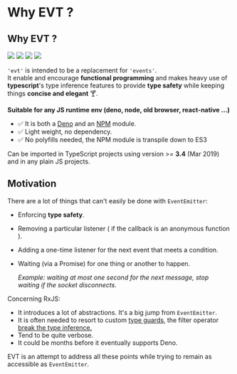 # Why EVT ?

## Why EVT ?

![](https://img.shields.io/bundlephobia/minzip/evt) ![](https://img.shields.io/npm/dw/evt) ![](https://img.shields.io/github/commit-activity/w/garronej/evt) ![](https://img.shields.io/npm/l/evt)

`'evt'` is intended to be a replacement for `'events'`.  
It enable and encourage **functional programming** and makes heavy use of **typescript**'s type inference features to provide **type safety** while keeping things **concise and elegant** 🍸.

**Suitable for any JS runtime env \(deno, node, old browser, react-native ...\)**

* ✅ It is both a [Deno](https://deno.land/x/evt) and an [NPM](https://www.npmjs.com/evt) module. 
* ✅ Light weight, no dependency.
* ✅ No polyfills needed, the NPM module is transpile down to ES3   

Can be imported in TypeScript projects using version &gt;= **3.4** \(Mar 2019\) and in any plain JS projects.

## Motivation

There are a lot of things that can't easily be done with `EventEmitter`:

* Enforcing **type safety**.
* Removing a particular listener \( if the callback is an anonymous function \).
* Adding a one-time listener for the next event that meets a condition.
* Waiting \(via a Promise\) for one thing or another to happen.  

  _Example: waiting at most one second for the next message, stop waiting if the socket disconnects._

Concerning RxJS:

* It introduces a lot of abstractions. It's a big jump from `EventEmitter`.
* It is often needed to resort to custom [type guards](https://www.typescriptlang.org/docs/handbook/advanced-types.html#user-defined-type-guards), the filter operator [break the type inference.](https://stackblitz.com/edit/evt-795plc?embed=1&file=index.ts&hideExplorer=1)
* Tend to be quite verbose.
* It could be months before it eventually supports Deno.

EVT is an attempt to address all these points while trying to remain as accessible as `EventEmitter`.

